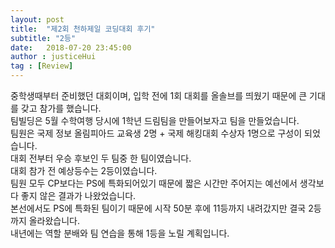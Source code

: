 ```yaml
---
layout: post
title:  "제2회 천하제일 코딩대회 후기"
subtitle: "2등"
date:   2018-07-20 23:45:00
author : justiceHui
tag : [Review]
---
```


중학생때부터 준비했던 대회이며, 입학 전에 1회 대회를 올솔브를 띄웠기 때문에 큰 기대를 갖고 참가를 했습니다.<br>
팀빌딩은 5월 수학여행 당시에 1학년 드림팀을 만들어보자고 팀을 만들었습니다.<br>
팀원은 국제 정보 올림피아드 교육생 2명 + 국제 해킹대회 수상자 1명으로 구성이 되었습니다.<br>
대회 전부터 우승 후보인 두 팀중 한 팀이였습니다.<br>
대회 참가 전 예상등수는 2등이였습니다.<br>
팀원 모두 CP보다는 PS에 특화되어있기 때문에 짧은 시간만 주어지는 예선에서 생각보다 좋지 않은 결과가 나왔었습니다.<br>
본선에서도 PS에 특화된 팀이기 때문에 시작 50분 후에 11등까지 내려갔지만 결국 2등까지 올라왔습니다.<br>
내년에는 역할 분배와 팀 연습을 통해 1등을 노릴 계획입니다.
